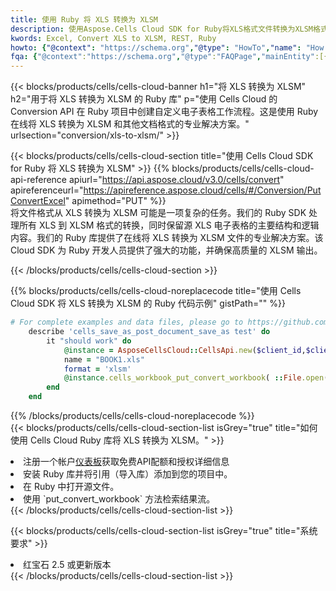 ```yaml
---
title: 使用 Ruby 将 XLS 转换为 XLSM
description: 使用Aspose.Cells Cloud SDK for Ruby将XLS格式文件转换为XLSM格式文件。
kwords: Excel, Convert XLS to XLSM, REST, Ruby
howto: {"@context": "https://schema.org","@type": "HowTo","name": "How to convert XLS to XLSM using the Cells Cloud Ruby library.","description": "How to convert XLS to XLSM using the Cells Cloud Ruby library.","image": {"@type": "ImageObject"},"url": "/ruby/conversion/xls-to-xlsm/","step": [{ "@type": "HowToStep","name": "How to convert XLS to XLSM using the Cells Cloud Ruby library. step 1", "image": {"@type": "ImageObject",},"url": "/ruby/conversion/xls-to-xlsm/","text": "Register an account at <a href='https://dashboard.aspose.cloud/'>Dashboard</a> to get free API quota & authorization details",},{ "@type": "HowToStep","name": "How to convert XLS to XLSM using the Cells Cloud Ruby library. step 1", "image": {"@type": "ImageObject",},"url": "/ruby/conversion/xls-to-xlsm/","text": "Install Ruby library and add the reference (import the library) to your project.",},{ "@type": "HowToStep","name": "How to convert XLS to XLSM using the Cells Cloud Ruby library. step 1", "image": {"@type": "ImageObject",},"url": "/ruby/conversion/xls-to-xlsm/","text": "Open the source file in Ruby.",},{ "@type": "HowToStep","name": "How to convert XLS to XLSM using the Cells Cloud Ruby library. step 1", "image": {"@type": "ImageObject",},"url": "/ruby/conversion/xls-to-xlsm/","text": "Use the `put_convert_workbook` method to retrieve the resulting stream.",}, ],"supply": {"@type": "HowToSupply","name": "document"},"tool": [{"@type": "HowToTool","name": "RubyMine, Visual Studio Code, Aptana Studio, NetBeans"},{"@type": "HowToTool","name": "Aspose Cells"}],"totalTime": "PT6M"}
fqa: {"@context":"https://schema.org","@type":"FAQPage","mainEntity":[{"@type":"Question","name":"Why convert file formats in C# using REST API?","acceptedAnswer":{"@type":"Answer","text":"Documents are encoded in many ways, and some files may be incompatible with the software you use. To open and read such files, just convert them to appropriate file formats.<br/><ol><li>Install .NET SDK and add the reference (import the library) to your project.</li><li>Open the source file in C# using REST API.</li><li>Call the PutConvertWorkbookRequest() method, passing an output filename with required extension.</li><li>Get the result of conversion as a separate file.</li></ol>"}},{"@type":"Question","name":"What file formats can I convert with your C# library?","acceptedAnswer":{"@type":"Answer","text":"We support a variety of file formats for conversion using .NET library, including XLSX, Excel, xls , PDF, CSV, HTML, Markdown, XML, PNG, JPG, TIFF, Json, TXT and many more."}},{"@type":"Question","name":"What is the maximum allowed file size for conversion using this .NET library?","acceptedAnswer":{"@type":"Answer","text":"There are no file size limits for format conversions using .NET library."}}]}
---
```

{{< blocks/products/cells/cells-cloud-banner h1="将 XLS 转换为 XLSM" h2="用于将 XLS 转换为 XLSM 的 Ruby 库" p="使用 Cells Cloud 的 Conversion API 在 Ruby 项目中创建自定义电子表格工作流程。这是使用 Ruby 在线将 XLS 转换为 XLSM 和其他文档格式的专业解决方案。" urlsection="conversion/xls-to-xlsm/" >}}

{{< blocks/products/cells/cells-cloud-section title="使用 Cells Cloud SDK for Ruby 将 XLS 转换为 XLSM" >}}
{{% blocks/products/cells/cells-cloud-api-reference apiurl="https://api.aspose.cloud/v3.0/cells/convert" apireferenceurl="https://apireference.aspose.cloud/cells/#/Conversion/PutConvertExcel" apimethod="PUT" %}}
<br/>
将文件格式从 XLS 转换为 XLSM 可能是一项复杂的任务。我们的 Ruby SDK 处理所有 XLS 到 XLSM 格式的转换，同时保留源 XLS 电子表格的主要结构和逻辑内容。我们的 Ruby 库提供了在线将 XLS 转换为 XLSM 文件的专业解决方案。该 Cloud SDK 为 Ruby 开发人员提供了强大的功能，并确保高质量的 XLSM 输出。

{{< /blocks/products/cells/cells-cloud-section >}}

{{% blocks/products/cells/cells-cloud-noreplacecode title="使用 Cells Cloud SDK 将 XLS 转换为 XLSM 的 Ruby 代码示例" gistPath="" %}}
 
```ruby
# For complete examples and data files, please go to https://github.com/aspose-cells-cloud/aspose-cells-cloud-ruby/
    describe 'cells_save_as_post_document_save_as test' do
        it "should work" do
            @instance = AsposeCellsCloud::CellsApi.new($client_id,$client_secret,"v3.0","https://api.aspose.cloud/")
            name = "BOOK1.xls"
            format = 'xlsm'
            @instance.cells_workbook_put_convert_workbook( ::File.open(File.expand_path("data/"+name),"r")  {|io| io.read(io.size) },{:format=>format})     
        end
    end
```
 
{{% /blocks/products/cells/cells-cloud-noreplacecode %}}
<br/>
{{< blocks/products/cells/cells-cloud-section-list isGrey="true" title="如何使用 Cells Cloud Ruby 库将 XLS 转换为 XLSM。" >}}
<li>注册一个帐户<a href="https://dashboard.aspose.cloud/">仪表板</a>获取免费API配额和授权详细信息</li>
<li>安装 Ruby 库并将引用（导入库）添加到您的项目中。</li>
<li>在 Ruby 中打开源文件。</li>
<li>使用 `put_convert_workbook` 方法检索结果流。</li>
{{< /blocks/products/cells/cells-cloud-section-list >}}

{{< blocks/products/cells/cells-cloud-section-list isGrey="true" title="系统要求" >}}
<li>红宝石 2.5 或更新版本</li>
{{< /blocks/products/cells/cells-cloud-section-list >}}
